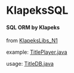# KlapeksSQL
#### SQL ORM by Klapeks

from [KlapeksLibs_N1](https://github.com/Klapeks/KlapeksLibs_N1)

example: [TitlePlayer.java](https://github.com/Klapeks/LuckyTitles/blob/main/src/com/klapeks/cosmetic/db/TitlePlayer.java)

usage: [TitleDB.java](https://github.com/Klapeks/LuckyTitles/blob/main/src/com/klapeks/cosmetic/db/TitleDB.java)
